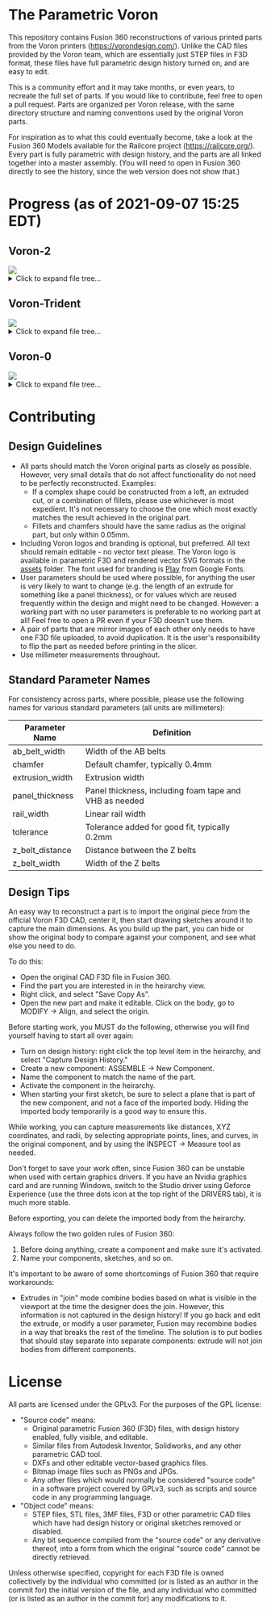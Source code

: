 # The Parametric Voron

This repository contains Fusion 360 reconstructions of various printed parts from the Voron printers (https://vorondesign.com/). Unlike the CAD files provided by the Voron team, which are essentially just STEP files in F3D format, these files have full parametric design history turned on, and are easy to edit.

This is a community effort and it may take months, or even years, to recreate the full set of parts. If you would like to contribute, feel free to open a pull request. Parts are organized per Voron release, with the same directory structure and naming conventions used by the original Voron parts.

For inspiration as to what this could eventually become, take a look at the Fusion 360 Models available for the Railcore project (https://railcore.org/). Every part is fully parametric with design history, and the parts are all linked together into a master assembly. (You will need to open in Fusion 360 directly to see the history, since the web version does not show that.)

<!-- BEGIN_STATS generated by scripts/stats.py, do not edit -->
# Progress (as of 2021-09-07 15:25 EDT)

## Voron-2
<img src="https://progress-bar.dev/35?width=500&title_width=50&title=%2046%2f131"/>

<details markdown="1"><summary markdown="1">Click to expand file tree...</summary>

- :black_large_square: TEST_PRINTS (1/3, 33%)
  - :black_large_square: Filament Card Caddy 25
  - :black_large_square: Filament Card
  - :white_check_mark: [Voron_Design_Cube_v7](./Voron-2/TEST_PRINTS/Voron_Design_Cube_v7.f3d)
- :black_large_square: VORON2.4 (45/128, 35%)
  - :black_large_square: Electronics_Compartment (2/15, 13%)
    - :black_large_square: DIN_Brackets (2/8, 25%)
      - :black_large_square: duet_duex_bracket_x2
      - :black_large_square: lrs_psu_bracket_clip
      - :white_check_mark: [pcb_din_clip_x3](./Voron-2/VORON2.4/Electronics_Compartment/DIN_Brackets/pcb_din_clip_x3.f3d)
      - :black_large_square: ramps_bracket_x2
      - :black_large_square: raspberrypi_bracket
      - :black_large_square: rs25_psu_bracket_clip
      - :white_check_mark: [skr_1.3_1.4_bracket_x2](./Voron-2/VORON2.4/Electronics_Compartment/DIN_Brackets/skr_1.3_1.4_bracket_x2.f3d)
      - :black_large_square: skr_mini_e3_bracket_x2
    - :black_large_square: LCD_Module (0/4, 0%)
      - :black_large_square: [a]_mini12864_case_hinge
      - :black_large_square: mini12864_case_front
      - :black_large_square: mini12864_case_rear
      - :black_large_square: mini12864_spacer
    - :black_large_square: Plug_Panel (0/3, 0%)
      - :black_large_square: [a]_keystone_blank_insert
      - :black_large_square: plug_panel
      - :black_large_square: plug_panel_filtered_mains
  - :black_large_square: Exhaust_Filter (2/4, 50%)
    - :white_check_mark: [[a]_exhaust_filter_mount_x2](./Voron-2/VORON2.4/Exhaust_Filter/[a]_exhaust_filter_mount_x2.f3d)
    - :black_large_square: [a]_filter_access_cover
    - :white_check_mark: [exhaust_filter_grill](./Voron-2/VORON2.4/Exhaust_Filter/exhaust_filter_grill.f3d)
    - :black_large_square: exhaust_filter_housing
  - :black_large_square: Gantry (15/54, 28%)
    - :white_check_mark: [[a]_z_belt_clip_lower_x4](./Voron-2/VORON2.4/Gantry/[a]_z_belt_clip_lower_x4.f3d)
    - :white_check_mark: [[a]_z_belt_clip_upper_x4](./Voron-2/VORON2.4/Gantry/[a]_z_belt_clip_upper_x4.f3d)
    - :black_large_square: z_chain_bottom_anchor
    - :black_large_square: z_chain_guide
    - :black_large_square: AB_Drive_Units (1/6, 17%)
      - :black_large_square: [a]_cable_cover
      - :white_check_mark: [[a]_z_chain_retainer_bracket_x2](./Voron-2/VORON2.4/Gantry/AB_Drive_Units/[a]_z_chain_retainer_bracket_x2.f3d)
      - :black_large_square: a_drive_frame_lower
      - :black_large_square: a_drive_frame_upper
      - :black_large_square: b_drive_frame_lower
      - :black_large_square: b_drive_frame_upper
    - :black_large_square: Front_Idlers (2/6, 33%)
      - :white_check_mark: [[a]_tensioner_left](./Voron-2/VORON2.4/Gantry/Front_Idlers/[a]_tensioner_left.f3d)
      - :white_check_mark: [[a]_tensioner_right](./Voron-2/VORON2.4/Gantry/Front_Idlers/[a]_tensioner_left.f3d)
      - :black_large_square: front_idler_left_lower
      - :black_large_square: front_idler_left_upper
      - :black_large_square: front_idler_right_lower
      - :black_large_square: front_idler_right_upper
    - :black_large_square: X_Axis (7/35, 20%)
      - :black_large_square: XY_Joints (0/8, 0%)
        - :black_large_square: [a]_endstop_pod_hall_effect
        - :black_large_square: [a]_endstop_pod_microswitch
        - :black_large_square: [a]_xy_joint_cable_bridge_generic
        - :black_large_square: [a]_xy_joint_cable_bridge_igus
        - :black_large_square: xy_joint_left_lower
        - :black_large_square: xy_joint_left_upper
        - :black_large_square: xy_joint_right_lower
        - :black_large_square: xy_joint_right_upper
      - :black_large_square: X_Carriage (7/27, 26%)
        - :white_check_mark: [[a]_belt_clamp_x2](./Voron-2/VORON2.4/Gantry/X_Axis/X_Carriage/[a]_belt_clamp_x2.f3d)
        - :black_large_square: [a]_blower_housing_front
        - :black_large_square: blower_housing_rear
        - :black_large_square: hotend_fan_mount
        - :white_check_mark: [probe_retainer_bracket](./Voron-2/VORON2.4/Gantry/X_Axis/X_Carriage/probe_retainer_bracket.f3d)
        - :black_large_square: x_carriage_frame_left
        - :black_large_square: x_carriage_frame_right
        - :white_check_mark: [x_carriage_pivot_block](./Voron-2/VORON2.4/Gantry/X_Axis/X_Carriage/x_carriage_pivot_block.f3d)
        - :black_large_square: Bowden (0/5, 0%)
          - :black_large_square: bowden_module_front
          - :black_large_square: bowden_module_rear_generic
          - :black_large_square: bowden_module_rear_igus
          - :black_large_square: bsp_adapter
          - :black_large_square: tl_collet_adapter
        - :black_large_square: Direct_Feed (4/8, 50%)
          - :black_large_square: [a]_connector_cover
          - :black_large_square: [a]_guidler
          - :white_check_mark: [[a]_latch](./Voron-2/VORON2.4/Gantry/X_Axis/X_Carriage/Direct_Feed/[a]_latch.f3d)
          - :white_check_mark: [chain_anchor_generic](./Voron-2/VORON2.4/Gantry/X_Axis/X_Carriage/Direct_Feed/chain_anchor_generic.f3d)
          - :white_check_mark: [chain_anchor_igus](./Voron-2/VORON2.4/Gantry/X_Axis/X_Carriage/Direct_Feed/chain_anchor_igus.f3d)
          - :black_large_square: extruder_body
          - :black_large_square: extruder_motor_plate
          - :white_check_mark: [latch_shuttle](./Voron-2/VORON2.4/Gantry/X_Axis/X_Carriage/Direct_Feed/latch_shuttle.f3d)
        - :black_large_square: Printheads (0/6, 0%)
          - :black_large_square: E3D_V6 (0/2, 0%)
            - :black_large_square: printhead_front_e3dv6
            - :black_large_square: printhead_rear_e3dv6
          - :black_large_square: Slice_Mosquito (0/2, 0%)
            - :black_large_square: printhead_front_mosquito
            - :black_large_square: printhead_rear_mosquito
          - :black_large_square: TriangleLab_Dragon (0/2, 0%)
            - :black_large_square: printhead_front_dragon
            - :black_large_square: printhead_rear_dragon
    - :white_check_mark: Z_Joints (3/3, 100%)
      - :white_check_mark: [z_joint_lower_x4](./Voron-2/VORON2.4/Gantry/Z_Joints/z_joint_lower_x4.f3d)
      - :white_check_mark: [z_joint_upper_hall_effect](./Voron-2/VORON2.4/Gantry/Z_Joints/z_joint_upper_hall_effect.f3d)
      - :white_check_mark: [z_joint_upper_x4](./Voron-2/VORON2.4/Gantry/Z_Joints/z_joint_upper_x4.f3d)
  - :black_large_square: Panel_Mounting (10/12, 83%)
    - :black_large_square: bottom_panel_clip_x4
    - :black_large_square: bottom_panel_hinge_x2
    - :white_check_mark: [corner_panel_clip_3mm_x12](./Voron-2/VORON2.4/Panel_Mounting/corner_panel_clip_3mm_x12.f3d)
    - :white_check_mark: [corner_panel_clip_6mm_x4](./Voron-2/VORON2.4/Panel_Mounting/corner_panel_clip_3mm_x12.f3d)
    - :white_check_mark: [midspan_panel_clip_3mm_x12](./Voron-2/VORON2.4/Panel_Mounting/midspan_panel_clip_3mm_x12.f3d)
    - :white_check_mark: [midspan_panel_clip_6mm_x3](./Voron-2/VORON2.4/Panel_Mounting/midspan_panel_clip_3mm_x12.f3d)
    - :white_check_mark: [z_belt_cover_a_x2](./Voron-2/VORON2.4/Panel_Mounting/z_belt_cover_a_x2.f3d)
    - :white_check_mark: [z_belt_cover_b_x2](./Voron-2/VORON2.4/Panel_Mounting/z_belt_cover_a_x2.f3d)
    - :white_check_mark: Front_Doors (4/4, 100%)
      - :white_check_mark: [door_hinge_x4](./Voron-2/VORON2.4/Panel_Mounting/Front_Doors/door_hinge_x4.f3d)
      - :white_check_mark: [handle_a_x2](./Voron-2/VORON2.4/Panel_Mounting/Front_Doors/handle_a_x2.f3d)
      - :white_check_mark: [handle_b_x2](./Voron-2/VORON2.4/Panel_Mounting/Front_Doors/handle_a_x2.f3d)
      - :white_check_mark: [latch_x2](./Voron-2/VORON2.4/Panel_Mounting/Front_Doors/latch_x2.f3d)
  - :black_large_square: Skirts (1/16, 6%)
    - :white_check_mark: [[a]_60mm_fan_blank_insert_x2](./Voron-2/VORON2.4/Skirts/[a]_60mm_fan_blank_insert_x2.f3d)
    - :black_large_square: [a]_belt_guard_a_x2
    - :black_large_square: [a]_belt_guard_b_x2
    - :black_large_square: side_fan_support_x2
    - :black_large_square: 250 (0/4, 0%)
      - :black_large_square: front_rear_skirt_a_250_x2
      - :black_large_square: front_rear_skirt_b_250_x2
      - :black_large_square: side_skirt_a_250_x2
      - :black_large_square: side_skirt_b_250_x2
    - :black_large_square: 300 (0/4, 0%)
      - :black_large_square: front_rear_skirt_a_300_x2
      - :black_large_square: front_rear_skirt_b_300_x2
      - :black_large_square: side_skirt_a_300_x2
      - :black_large_square: side_skirt_b_300_x2
    - :black_large_square: 350 (0/4, 0%)
      - :black_large_square: front_rear_skirt_a_350_x2
      - :black_large_square: front_rear_skirt_b_350_x2
      - :black_large_square: side_skirt_a_350_x2
      - :black_large_square: side_skirt_b_350_x2
  - :white_check_mark: Spool_Management (2/2, 100%)
    - :white_check_mark: [bowen_retainer](./Voron-2/VORON2.4/Spool_Management/bowen_retainer.f3d)
    - :white_check_mark: [spool_holder](./Voron-2/VORON2.4/Spool_Management/spool_holder.f3d)
  - :white_check_mark: Tools (2/2, 100%)
    - :white_check_mark: [bed_hole_marking_template_x1_Rev2](./Voron-2/VORON2.4/Tools/bed_hole_marking_template_x1_Rev2.f3d)
    - :white_check_mark: [rail_installation_guide_center_x2](./Voron-2/VORON2.4/Tools/rail_installation_guide_center_x2.f3d)
  - :black_large_square: Z_Drive (6/11, 55%)
    - :white_check_mark: [[a]_belt_tensioner_a_x2](./Voron-2/VORON2.4/Z_Drive/[a]_belt_tensioner_a_x2.f3d)
    - :white_check_mark: [[a]_belt_tensioner_b_x2](./Voron-2/VORON2.4/Z_Drive/[a]_belt_tensioner_a_x2.f3d)
    - :black_large_square: [a]_stopgap_80T_hubbed_gear
    - :white_check_mark: [[a]_z_drive_baseplate_a_x2](./Voron-2/VORON2.4/Z_Drive/[a]_z_drive_baseplate_a_x2.f3d)
    - :white_check_mark: [[a]_z_drive_baseplate_b_x2](./Voron-2/VORON2.4/Z_Drive/[a]_z_drive_baseplate_a_x2.f3d)
    - :black_large_square: z_drive_main_a_x2
    - :black_large_square: z_drive_main_b_x2
    - :black_large_square: z_drive_retainer_a_x2
    - :black_large_square: z_drive_retainer_b_x2
    - :white_check_mark: [z_motor_mount_a_x2](./Voron-2/VORON2.4/Z_Drive/z_motor_mount_a_x2.f3d)
    - :white_check_mark: [z_motor_mount_b_x2](./Voron-2/VORON2.4/Z_Drive/z_motor_mount_a_x2.f3d)
  - :white_check_mark: Z_Endstop (1/1, 100%)
    - :white_check_mark: [nozzle_probe](./Voron-2/VORON2.4/Z_Endstop/nozzle_probe.f3d)
  - :white_check_mark: Z_Idlers (4/4, 100%)
    - :white_check_mark: [[a]_z_tensioner_x4_6mm](./Voron-2/VORON2.4/Z_Idlers/[a]_z_tensioner_x4_6mm.f3d)
    - :white_check_mark: [[a]_z_tensioner_x4_9mm](./Voron-2/VORON2.4/Z_Idlers/[a]_z_tensioner_x4_6mm.f3d)
    - :white_check_mark: [z_tensioner_bracket_a_x2](./Voron-2/VORON2.4/Z_Idlers/z_tensioner_bracket_a_x2.f3d)
    - :white_check_mark: [z_tensioner_bracket_b_x2](./Voron-2/VORON2.4/Z_Idlers/z_tensioner_bracket_a_x2.f3d)
  - :black_large_square: ZipChain (0/7, 0%)
    - :black_large_square: XY (0/3, 0%)
      - :black_large_square: zipchain2_xy_end
      - :black_large_square: zipchain2_xy_link_a
      - :black_large_square: zipchain2_xy_link_b
    - :black_large_square: Z (0/4, 0%)
      - :black_large_square: zipchain2_z_end
      - :black_large_square: zipchain2_z_link_a
      - :black_large_square: zipchain2_z_link_b
      - :black_large_square: zipchain2_z_link_b_locking
</details>

## Voron-Trident
<img src="https://progress-bar.dev/6?width=500&title_width=50&title=%20%209%2f140"/>

<details markdown="1"><summary markdown="1">Click to expand file tree...</summary>

- :black_large_square: ElectronicsBay (0/17, 0%)
  - :black_large_square: DIN_center_support_x2
  - :black_large_square: DIN_frame_mount_x4
  - :black_large_square: PSU_stabilizer_50mm
  - :black_large_square: cable_frame_anchor_x6
  - :black_large_square: lrs_psu_bracket_x2
  - :black_large_square: pcb_din_clip_v2_x5
  - :black_large_square: raspberrypi_bracket
  - :black_large_square: rs25_psu_bracket
  - :black_large_square: Controller_Mounts (0/7, 0%)
    - :black_large_square: BTT_MOT_EXP_bracket
    - :black_large_square: Duet2_Duet3Mini5_bracket_2pc
    - :black_large_square: GTR_bracket_2pc
    - :black_large_square: Octopus_bracket_2pc
    - :black_large_square: SKR_Pro_bracket_2pc
    - :black_large_square: SKR_bracket_inline_2pc
    - :black_large_square: Spider_bracket_2pc
  - :black_large_square: Other_PS_Mounts (0/2, 0%)
    - :black_large_square: UHP_200_Mount_x2
    - :black_large_square: UHP_350_Mount_x2
- :black_large_square: Exhaust_Filter (1/4, 25%)
  - :black_large_square: [a]_exhaust_filter_mount_x2
  - :black_large_square: [a]_filter_access_cover
  - :white_check_mark: [exhaust_filter_grill](Voron-2/VORON2.4/Exhaust_Filter/exhaust_filter_grill.f3d)
  - :black_large_square: exhaust_filter_housing
- :black_large_square: Gantry (3/49, 6%)
  - :black_large_square: AB_Drive_Units (0/7, 0%)
    - :black_large_square: [a]_wire_cover
    - :black_large_square: [a]_y_endstop_bumper
    - :black_large_square: [a]_y_endstop_housing
    - :black_large_square: a_drive_frame_lower
    - :black_large_square: a_drive_frame_upper
    - :black_large_square: b_drive_frame_lower
    - :black_large_square: b_drive_frame_upper
  - :black_large_square: Front_Idlers (2/4, 50%)
    - :white_check_mark: [[a]_tensioner_left](Voron-2/VORON2.4/Gantry/Front_Idlers/[a]_tensioner_left.f3d)
    - :white_check_mark: [[a]_tensioner_right](Voron-2/VORON2.4/Gantry/Front_Idlers/[a]_tensioner_left.f3d)
    - :black_large_square: front_idler_a_x2
    - :black_large_square: front_idler_b_x2
  - :black_large_square: X_Axis (1/38, 3%)
    - :black_large_square: XY_Joints (0/8, 0%)
      - :black_large_square: [a]_endstop_pod_hall_effect
      - :black_large_square: [a]_endstop_pod_microswitch
      - :black_large_square: [a]_xy_joint_cable_bridge_2hole
      - :black_large_square: [a]_xy_joint_cable_bridge_3hole
      - :black_large_square: xy_joint_left_lower_MGN12
      - :black_large_square: xy_joint_left_upper_MGN12
      - :black_large_square: xy_joint_right_lower_MGN12
      - :black_large_square: xy_joint_right_upper_MGN12
    - :black_large_square: X_Carriage (1/30, 3%)
      - :black_large_square: [a]_blower_housing_front
      - :black_large_square: blower_housing_rear
      - :black_large_square: hotend_fan_mount
      - :black_large_square: probe_retainer_bracket
      - :black_large_square: probe_retainer_bracket_9mm
      - :black_large_square: x_carriage_frame_left
      - :black_large_square: x_carriage_frame_right
      - :black_large_square: Bowden (0/5, 0%)
        - :black_large_square: bowden_module_front
        - :black_large_square: bowden_module_rear_10x11chains
        - :black_large_square: bowden_module_rear_igus
        - :black_large_square: bsp_adapter
        - :black_large_square: tl_collet_adapter
      - :black_large_square: Direct Feed (1/8, 12%)
        - :black_large_square: [a]_connector_cover
        - :black_large_square: [a]_guidler
        - :white_check_mark: [[a]_latch](Voron-2/VORON2.4/Gantry/X_Axis/X_Carriage/Direct_Feed/[a]_latch.f3d)
        - :black_large_square: [a]_latch_shuttle
        - :black_large_square: chain_anchor_2hole
        - :black_large_square: chain_anchor_3hole
        - :black_large_square: extruder_body
        - :black_large_square: extruder_motor_plate
      - :black_large_square: Toolheads (0/10, 0%)
        - :black_large_square: Dragon (0/2, 0%)
          - :black_large_square: printhead_front_dragon
          - :black_large_square: printhead_rear_dragon
        - :black_large_square: Dragonfly_BMO (0/2, 0%)
          - :black_large_square: printhead_front_dragonfly_bmo
          - :black_large_square: printhead_rear_dragonfly_bmo
        - :black_large_square: Dragonfly_BMS (0/2, 0%)
          - :black_large_square: printhead_front_dragonfly_bms
          - :black_large_square: printhead_rear_dragonfly_bms
        - :black_large_square: E3D V6 (0/2, 0%)
          - :black_large_square: printhead_front_e3dv6
          - :black_large_square: printhead_rear_e3dv6
        - :black_large_square: Slice Mosquito (0/2, 0%)
          - :black_large_square: printhead_front_mosquito
          - :black_large_square: printhead_rear_mosquito
- :black_large_square: Panels (1/14, 7%)
  - :black_large_square: bottom_panel_clip_x4
  - :black_large_square: bottom_panel_hinge_x2
  - :black_large_square: corner_panel_clip_4mm_x8
  - :black_large_square: corner_panel_clip_6mm_x8
  - :black_large_square: deck_support_3mm_x8
  - :black_large_square: deck_support_4mm_x8
  - :black_large_square: midspan_panel_clip_4mm_x7
  - :black_large_square: midspan_panel_clip_6mm_x8
  - :black_large_square: wire_corner_left
  - :black_large_square: wire_corner_right
  - :black_large_square: Front_Doors (1/4, 25%)
    - :black_large_square: door_hinge_x6
    - :black_large_square: handle_a_x2
    - :black_large_square: handle_b_x2
    - :white_check_mark: [latch_x2](Voron-2/VORON2.4/Panel_Mounting/Front_Doors/latch_x2.f3d)
- :black_large_square: Skirt (0/30, 0%)
  - :black_large_square: [a]_60mm_fan_blank_insert_x2
  - :black_large_square: [a]_corner_baseplate_a_x2
  - :black_large_square: [a]_corner_baseplate_b_x2
  - :black_large_square: [a]_keystone_blank_insert_x2
  - :black_large_square: [a]_mini12864_case_front_insert
  - :black_large_square: [a]_mini12864_case_hinge
  - :black_large_square: [a]_skirt_logo_x2
  - :black_large_square: corner_a_x2
  - :black_large_square: corner_b_x2
  - :black_large_square: keystone_panel
  - :black_large_square: mini12864_case_front
  - :black_large_square: mini12864_case_rear
  - :black_large_square: power_inlet_adamstech
  - :black_large_square: power_inlet_filtered
  - :black_large_square: side_fan_support_x2
  - :black_large_square: 250 (0/5, 0%)
    - :black_large_square: front_skirt_a_250
    - :black_large_square: front_skirt_b_250
    - :black_large_square: rear_center_skirt_250
    - :black_large_square: side_skirt_a_250_x2
    - :black_large_square: side_skirt_b_250_x2
  - :black_large_square: 300 (0/5, 0%)
    - :black_large_square: front_skirt_a_300
    - :black_large_square: front_skirt_b_300
    - :black_large_square: rear_center_skirt_300
    - :black_large_square: side_skirt_a_300_x2
    - :black_large_square: side_skirt_b_300_x2
  - :black_large_square: 350 (0/5, 0%)
    - :black_large_square: front_skirt_a_350
    - :black_large_square: front_skirt_b_350
    - :black_large_square: rear_center_skirt_350
    - :black_large_square: side_skirt_a_350_x2
    - :black_large_square: side_skirt_b_350_x2
- :white_check_mark: Spool_Management (2/2, 100%)
  - :white_check_mark: [bowen_retainer](Voron-2/VORON2.4/Spool_Management/bowen_retainer.f3d)
  - :white_check_mark: [spool_holder](Voron-2/VORON2.4/Spool_Management/spool_holder.f3d)
- :black_large_square: Tools (1/6, 17%)
  - :black_large_square: 10mm_extrusion_drill_guide
  - :black_large_square: 110mm_Y_alignment_spacer_x2
  - :black_large_square: 140mm_extrusion_drill_guide
  - :black_large_square: AB_pulley_jig
  - :black_large_square: MGN12_rail_guide_x2
  - :white_check_mark: [MGN9_rail_guide_x2](Voron-2/VORON2.4/Tools/rail_installation_guide_center_x2.f3d)
- :black_large_square: Z_Assembly (1/18, 6%)
  - :black_large_square: [a]_z_carriage_left
  - :black_large_square: [a]_z_carriage_right
  - :black_large_square: [a]_z_rail_stop_x3
  - :white_check_mark: [nozzle_probe](Voron-2/VORON2.4/Z_Endstop/nozzle_probe.f3d)
  - :black_large_square: z_bed_left
  - :black_large_square: z_bed_rear
  - :black_large_square: z_bed_right
  - :black_large_square: z_cable_chain_mount_2hole
  - :black_large_square: z_cable_chain_mount_3hole
  - :black_large_square: z_carriage_left
  - :black_large_square: z_carriage_rear_2hole
  - :black_large_square: z_carriage_rear_3hole
  - :black_large_square: z_carriage_right
  - :black_large_square: z_rear_extrusionbracket_left
  - :black_large_square: z_rear_extrusionbracket_right
  - :black_large_square: z_stepper_left
  - :black_large_square: z_stepper_rear
  - :black_large_square: z_stepper_right
</details>

## Voron-0
<img src="https://progress-bar.dev/2?width=500&title_width=50&title=%20%20%201%2f61"/>

<details markdown="1"><summary markdown="1">Click to expand file tree...</summary>

- :black_large_square:  (1/31, 3%)
- :black_large_square: A_Drive_Frame_Lower_x1
- :black_large_square: A_Drive_Frame_Upper_x1
- :black_large_square: A_Idler_Lower_x1
- :black_large_square: A_Idler_Upper_x1
- :black_large_square: B_Drive_Frame_Lower_x1
- :black_large_square: B_Drive_Frame_Upper_x1
- :black_large_square: B_Idler_Lower_x1
- :black_large_square: B_Idler_Upper_x1
- :black_large_square: Front_Bed_Mount_x1
- :black_large_square: M2_Nut_Adapter_Rotated_x5
- :black_large_square: Power_Inlet_x1
- :black_large_square: Raspberry_Pi_3b_Mount_x1
- :black_large_square: Rear_Bed_Mount_Left_x1
- :black_large_square: Rear_Bed_Mount_Right_x1
- :black_large_square: Skr_E3_Mounting_Bracket_x1
- :black_large_square: XY_Joint_Left_Lower_x1
- :black_large_square: XY_Joint_Left_Upper_x1
- :black_large_square: XY_Joint_Right_Lower_x1
- :black_large_square: XY_Joint_Right_Upper_x1
- :black_large_square: [a]_9mm_Spacer_x6
- :black_large_square: [a]_A_Drive_Tensioner_x1
- :black_large_square: [a]_B_Drive_Tensione_x1
- :black_large_square: [a]_Foot_Front_x2
- :black_large_square: [a]_Foot_Rear_Left_x1
- :black_large_square: [a]_Foot_Rear_Right_x1
- :black_large_square: [a]_Railstops_x6
- :black_large_square: [a]_Tensioner_Knob_x2
- :white_check_mark: [[a]_Thumb_Nut_x3](./Voron-0/[a]_Thumb_Nut_x3.f3d)
- :black_large_square: [a]_X_Endstop_Bumper_x1
- :black_large_square: [a]_Z_Endstop_Mount_x1
- :black_large_square: [a]_Z_Motor_Mount_x1
- :black_large_square: Panel_Mounting (0/20, 0%)
  - :black_large_square: For_2.5mm_Panels (0/5, 0%)
    - :black_large_square: 2point5mm_Bottom_Corner_Rear_mirror_x1
    - :black_large_square: 2point5mm_Bottom_Corner_Side_mirror_x1
    - :black_large_square: 2point5mm_Top_Corner_Rear_mirror_x1
    - :black_large_square: 2point5mm_Top_Corner_Rear_x1
    - :black_large_square: 2point5mm_Top_Corner_Side_mirror_x1
  - :black_large_square: For_3mm_Panels (0/15, 0%)
    - :black_large_square: 3mm_Bottom_Corner_Front_x1
    - :black_large_square: 3mm_Bottom_Corner_Rear_mirror_x1
    - :black_large_square: 3mm_Bottom_Corner_Rear_x1
    - :black_large_square: 3mm_Bottom_Corner_Side_mirror_x1
    - :black_large_square: 3mm_Bottom_Corner_Side_x2
    - :black_large_square: 3mm_Hinge_Bottom_A_x1
    - :black_large_square: 3mm_Hinge_Bottom_B_x1
    - :black_large_square: 3mm_Hinge_Top_A_x1
    - :black_large_square: 3mm_Hinge_Top_B_x1
    - :black_large_square: 3mm_Middle_Clip_x9
    - :black_large_square: 3mm_Top_Corner_Front_x1
    - :black_large_square: 3mm_Top_Corner_Rear_mirror_x1
    - :black_large_square: 3mm_Top_Corner_Rear_x1
    - :black_large_square: 3mm_Top_Corner_Side_mirror_x1
    - :black_large_square: 3mm_Top_Corner_Side_x2
- :black_large_square: Toolheads (0/8, 0%)
  - :black_large_square: Mini_Afterburner (0/8, 0%)
    - :black_large_square: Guidler_DD_x1
    - :black_large_square: Latch_DD_x1
    - :black_large_square: Latch_Shuttle_DD_x1
    - :black_large_square: Motor_Frame_x1
    - :black_large_square: Dragon_Toolhead_DD (0/2, 0%)
      - :black_large_square: [a]_Cowling_dragon_x1
      - :black_large_square: [a]_Mid_Body_Dragon_x1
    - :black_large_square: Dragonfly_BMO_Toolhead_DD (0/1, 0%)
      - :black_large_square: [a]_Mid_Body_BMO_x1
    - :black_large_square: Mosquito_Toolhead_DD (0/1, 0%)
      - :black_large_square: [a]_Mid_Body_Mosquito_x1
- :black_large_square: Tools (0/1, 0%)
  - :black_large_square: AB_pulley_jig_x1
- :black_large_square: Tophat (0/1, 0%)
  - :black_large_square: Lower_Corner_1_and_3_Clip_x2
</details>

<!-- END_STATS -->

# Contributing

## Design Guidelines

* All parts should match the Voron original parts as closely as possible.
  However, very small details that do not affect functionality do not need to be
  perfectly reconstructed. Examples:
  * If a complex shape could be constructed from a loft, an extruded cut,
    or a combination of fillets, please use whichever is most expedient.
    It's not necessary to choose the one which most exactly matches the
    result achieved in the original part.
  * Fillets and chamfers should have the same radius as the original
    part, but only within 0.05mm.
* Including Voron logos and branding is optional, but preferred. All text should
  remain editable - no vector text please. The Voron logo is available in
  parametric F3D and rendered vector SVG formats in the [assets](assets) folder.
  The font used for branding is
  [Play](https://fonts.google.com/specimen/Play?preview.text=VORON&preview.text_type=custom)
  from Google Fonts.
* User parameters should be used where possible, for anything the user
  is very likely to want to change (e.g. the length of an extrude for
  something like a panel thickness), or for values which are reused frequently
  within the design and might need to be changed. However: a working part
  with no user parameters is preferable to no working part at all!
  Feel free to open a PR even if your F3D doesn't use them.
* A pair of parts that are mirror images of each other only needs to have one
  F3D file uploaded, to avoid duplication. It is the user's responsibility
  to flip the part as needed before printing in the slicer.
* Use millimeter measurements throughout.

## Standard Parameter Names

For consistency across parts, where possible, please use the following names
for various standard parameters (all units are millimeters):

| Parameter Name | Definition |
| --- | --- |
| ab_belt_width | Width of the AB belts |
| chamfer | Default chamfer, typically 0.4mm |
| extrusion_width | Extrusion width |
| panel_thickness | Panel thickness, including foam tape and VHB as needed |
| rail_width | Linear rail width |
| tolerance | Tolerance added for good fit, typically 0.2mm |
| z_belt_distance | Distance between the Z belts |
| z_belt_width | Width of the Z belts |

## Design Tips

An easy way to reconstruct a part is to import the original piece from the
official Voron F3D CAD, center it, then start drawing sketches around it to
capture the main dimensions. As you build up the part, you can hide or show the
original body to compare against your component, and see what else you need to do.

To do this:

* Open the original CAD F3D file in Fusion 360.
* Find the part you are interested in in the heirarchy view.
* Right click, and select "Save Copy As".
* Open the new part and make it editable. Click on the body, go to
  MODIFY -> Align, and select the origin.

Before starting work, you MUST do the following, otherwise you will find
yourself having to start all over again:

* Turn on design history: right click the top level item in the heirarchy,
  and select "Capture Design History."
* Create a new component: ASSEMBLE -> New Component.
* Name the component to match the name of the part.
* Activate the component in the heirarchy.
* When starting your first sketch, be sure to select a plane that is
  part of the new component, and not a face of the imported body.
  Hiding the imported body temporarily is a good way to ensure this.

While working, you can capture measurements like distances, XYZ coordinates,
and radii, by selecting appropriate points, lines, and curves, in the original
component, and by using the INSPECT -> Measure tool as needed.

Don't forget to save your work often, since Fusion 360 can be unstable when
used with certain graphics drivers. If you have an Nvidia graphics card
and are running Windows, switch to the Studio driver using Geforce Experience
(use the three dots icon at the top right of the DRIVERS tab), it is much
more stable.

Before exporting, you can delete the imported body from the heirarchy.

Always follow the two golden rules of Fusion 360:

1. Before doing anything, create a component and make sure it's activated.
2. Name your components, sketches, and so on.

It's important to be aware of some shortcomings of Fusion 360 that require
workarounds:

* Extrudes in "join" mode combine bodies based on what is visible in the
  viewport at the time the designer does the join. However, this information
  is not captured in the design history! If you go back and edit the extrude,
  or modify a user parameter, Fusion may recombine bodies in a way that
  breaks the rest of the timeline. The solution is to put bodies that
  should stay separate into separate components: extrude will not join bodies
  from different components.


# License

All parts are licensed under the GPLv3. For the purposes of the GPL license:

- "Source code" means:
  - Original parametric Fusion 360 (F3D) files, with design history enabled, fully visible, and editable.
  - Similar files from Autodesk Inventor, Solidworks, and any other parametric CAD tool.
  - DXFs and other editable vector-based graphics files.
  - Bitmap image files such as PNGs and JPGs.
  - Any other files which would normally be considered "source code" in a software project covered by GPLv3, such as scripts and source code in any programming language.
- "Object code" means:
  - STEP files, STL files, 3MF files, F3D or other parametric CAD files which have had design history or original sketches removed or disabled.
  - Any bit sequence compiled from the "source code" or any derivative thereof, into a form from which the original "source code" cannot be directly retrieved.

Unless otherwise specified, copyright for each F3D file is owned collectively by the individual who committed (or is listed as an author in the commit for) the initial version of the file, and any individual who committed (or is listed as an author in the commit for) any modifications to it.
